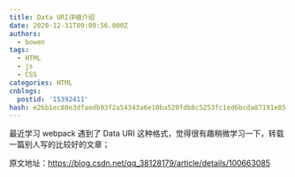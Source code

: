 ```yaml
---
title: Data URI详细介绍
date: 2020-12-31T09:09:56.000Z
authors:
  - bowen
tags:
  - HTML
  - js
  - CSS
categories: HTML
cnblogs:
  postid: '15392411'
hash: e26b1ec80e3dfaedb93f2a54343a6e10ba520fdb8c5253fc1ed6bcda87191e85
---
```


最近学习 webpack 遇到了 Data URI 这种格式，觉得很有趣稍微学习一下，转载一篇别人写的比较好的文章；

原文地址：<https://blog.csdn.net/qq_38128179/article/details/100663085>
